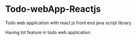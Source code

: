 # Todo-webApp-Reactjs
Todo web application with react js front end java script library 

Having lot feature in todo web application

